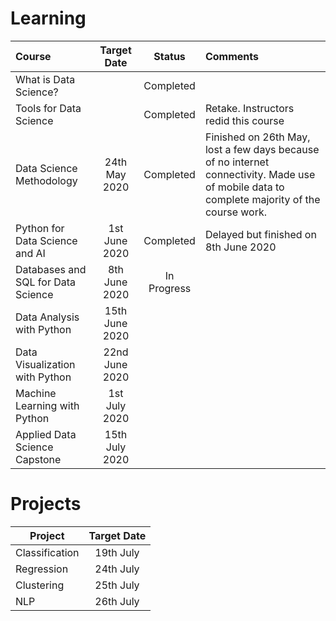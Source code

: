 # Learning

|               Course               |   Target Date  |    Status   | Comments    |
|:-----------------------------------|:--------------:|:-----------:|:------------|
| What is Data Science?              |                |  Completed  |             |
| Tools for Data Science             |                |  Completed  | Retake. Instructors redid this course |
| Data Science Methodology           |  24th May 2020 |  Completed  |Finished on 26th May, lost a few days because of no internet connectivity. Made use of mobile data to complete majority of the course work.    |
| Python for Data Science and AI     |  1st June 2020 |  Completed  | Delayed but finished on 8th June 2020 |
| Databases and SQL for Data Science |  8th June 2020 | In Progress |             |
| Data Analysis with Python          | 15th June 2020 |             |             |
| Data Visualization with Python     | 22nd June 2020 |             |             |
| Machine Learning with Python       |  1st July 2020 |             |             |
| Applied Data Science Capstone      | 15th July 2020 |             |             |

# Projects

| Project        | Target Date |
|----------------|:-----------:|
| Classification |  19th July  |
| Regression     |  24th July  |
| Clustering     |  25th July  |
| NLP            |  26th July  |
